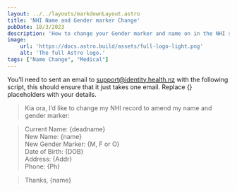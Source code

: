 ```yaml
---
layout: ../../layouts/markdownLayout.astro
title: 'NHI Name and Gender marker Change'
pubDate: 18/3/2023
description: 'How to change your Gender marker and name on in the NHI system.'
image:
    url: 'https://docs.astro.build/assets/full-logo-light.png'
    alt: 'The full Astro logo.'
tags: ["Name Change", "Medical"]
---
```


You’ll need to sent an email to [support@identity.health.nz](mailto:support@identity.health.nz) with the following script, this should ensure that it just takes one email. Replace {} placeholders with your details.

> Kia ora,
I’d like to change my NHI record to amend my name and gender marker:

> Current Name: {deadname} <br>
New Name: {name} <br>
New Gender Marker: {M, F or O} <br>
Date of Birth: {DOB} <br>
Address: {Addr} <br>
Phone: {Ph} <br>

> Thanks,
{name}
